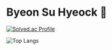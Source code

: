 # Byeon Su Hyeock 👋

<!--
**metry70862/metry70862** is a ✨ _special_ ✨ repository because its `README.md` (this file) appears on your GitHub profile.

Here are some ideas to get you started:

- 🔭 I’m currently working on ...
- 🌱 I’m currently learning ...
- 👯 I’m looking to collaborate on ...
- 🤔 I’m looking for help with ...
- 💬 Ask me about ...
- 📫 How to reach me: ...
- 😄 Pronouns: ...
- ⚡ Fun fact: ...
-->
[![Solved.ac Profile](http://mazassumnida.wtf/api/generate_badge?boj=domika1)](https://solved.ac/domika1)  


![Top Langs](https://github-readme-stats.vercel.app/api/top-langs/?username=metry70862&layout=compact&theme=dark)
